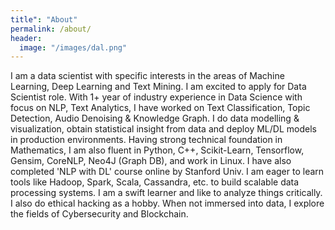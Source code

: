 ```yaml
---
title": "About"
permalink: /about/
header:
  image: "/images/dal.png"
---
```


I am a data scientist with specific interests in the areas of Machine Learning, Deep Learning and Text Mining.
I am excited to apply for Data Scientist role. With 1+ year of industry experience in Data Science with focus on NLP, Text Analytics, I have worked on Text Classification, Topic Detection, Audio Denoising & Knowledge Graph. I do data modelling & visualization, obtain statistical insight from data and deploy ML/DL models in production environments.
Having strong technical foundation in Mathematics, I am also fluent in Python, C++, Scikit-Learn, Tensorflow, Gensim, CoreNLP, Neo4J (Graph DB), and work in Linux. I have also completed 'NLP with DL' course online by Stanford Univ. 
I am eager to learn tools like Hadoop, Spark, Scala, Cassandra, etc. to build scalable data processing systems. I am a swift learner and like to analyze things critically.
I also do ethical hacking as a hobby. When not immersed into data, I explore the fields of Cybersecurity and Blockchain.
